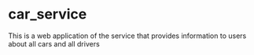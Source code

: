 # car_service
This is a web application of the service that provides information to users about all cars and all drivers
